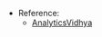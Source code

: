 
- Reference:
  - [AnalyticsVidhya](https://www.analyticsvidhya.com/blog/2015/12/complete-tutorial-time-series-modeling/)
